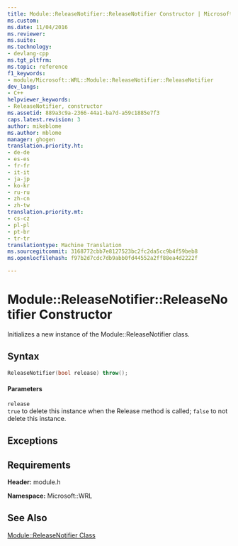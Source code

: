 ```yaml
---
title: Module::ReleaseNotifier::ReleaseNotifier Constructor | Microsoft Docs
ms.custom: 
ms.date: 11/04/2016
ms.reviewer: 
ms.suite: 
ms.technology:
- devlang-cpp
ms.tgt_pltfrm: 
ms.topic: reference
f1_keywords:
- module/Microsoft::WRL::Module::ReleaseNotifier::ReleaseNotifier
dev_langs:
- C++
helpviewer_keywords:
- ReleaseNotifier, constructor
ms.assetid: 889a3c9a-2366-44a1-ba7d-a59c1885e7f3
caps.latest.revision: 3
author: mikeblome
ms.author: mblome
manager: ghogen
translation.priority.ht:
- de-de
- es-es
- fr-fr
- it-it
- ja-jp
- ko-kr
- ru-ru
- zh-cn
- zh-tw
translation.priority.mt:
- cs-cz
- pl-pl
- pt-br
- tr-tr
translationtype: Machine Translation
ms.sourcegitcommit: 3168772cbb7e8127523bc2fc2da5cc9b4f59beb8
ms.openlocfilehash: f97b2d7cdc7db9abb0fd44552a2ff88ea4d2222f

---
```

# Module::ReleaseNotifier::ReleaseNotifier Constructor
Initializes a new instance of the Module::ReleaseNotifier class.  
  
## Syntax  
  
```cpp  
ReleaseNotifier(bool release) throw();  
```  
  
#### Parameters  
 `release`  
 `true` to delete this instance when the Release method is called; `false` to not delete this instance.  
  
## Exceptions  
  
## Requirements  
 **Header:** module.h  
  
 **Namespace:** Microsoft::WRL  
  
## See Also  
 [Module::ReleaseNotifier Class](../windows/module-releasenotifier-class.md)


<!--HONumber=Jan17_HO1-->


